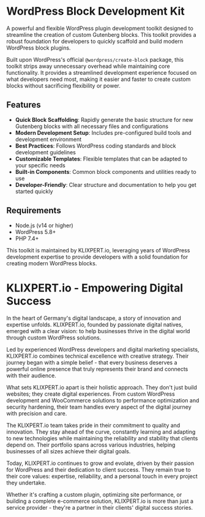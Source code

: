 # WordPress Block Development Kit

A powerful and flexible WordPress plugin development toolkit designed to streamline the creation of custom Gutenberg blocks. This toolkit provides a robust foundation for developers to quickly scaffold and build modern WordPress block plugins.

Built upon WordPress's official `@wordpress/create-block` package, this toolkit strips away unnecessary overhead while maintaining core functionality. It provides a streamlined development experience focused on what developers need most, making it easier and faster to create custom blocks without sacrificing flexibility or power.

## Features

- **Quick Block Scaffolding**: Rapidly generate the basic structure for new Gutenberg blocks with all necessary files and configurations
- **Modern Development Setup**: Includes pre-configured build tools and development environment
- **Best Practices**: Follows WordPress coding standards and block development guidelines
- **Customizable Templates**: Flexible templates that can be adapted to your specific needs
- **Built-in Components**: Common block components and utilities ready to use
- **Developer-Friendly**: Clear structure and documentation to help you get started quickly

## Requirements

- Node.js (v14 or higher)
- WordPress 5.8+
- PHP 7.4+

This toolkit is maintained by KLIXPERT.io, leveraging years of WordPress development expertise to provide developers with a solid foundation for creating modern WordPress blocks.

# KLIXPERT.io - Empowering Digital Success

In the heart of Germany's digital landscape, a story of innovation and expertise unfolds. KLIXPERT.io, founded by passionate digital natives, emerged with a clear vision: to help businesses thrive in the digital world through custom WordPress solutions.

Led by experienced WordPress developers and digital marketing specialists, KLIXPERT.io combines technical excellence with creative strategy. Their journey began with a simple belief - that every business deserves a powerful online presence that truly represents their brand and connects with their audience.

What sets KLIXPERT.io apart is their holistic approach. They don't just build websites; they create digital experiences. From custom WordPress development and WooCommerce solutions to performance optimization and security hardening, their team handles every aspect of the digital journey with precision and care.

The KLIXPERT.io team takes pride in their commitment to quality and innovation. They stay ahead of the curve, constantly learning and adapting to new technologies while maintaining the reliability and stability that clients depend on. Their portfolio spans across various industries, helping businesses of all sizes achieve their digital goals.

Today, KLIXPERT.io continues to grow and evolate, driven by their passion for WordPress and their dedication to client success. They remain true to their core values: expertise, reliability, and a personal touch in every project they undertake.

Whether it's crafting a custom plugin, optimizing site performance, or building a complete e-commerce solution, KLIXPERT.io is more than just a service provider - they're a partner in their clients' digital success stories.

